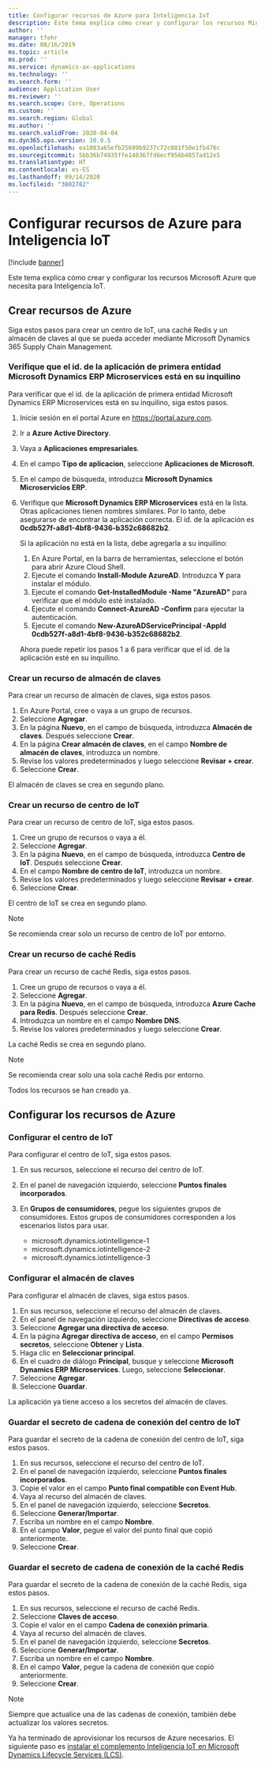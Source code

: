 ```yaml
---
title: Configurar recursos de Azure para Inteligencia IoT
description: Este tema explica cómo crear y configurar los recursos Microsoft Azure que necesita para Inteligencia IoT.
author: ''
manager: tfehr
ms.date: 08/16/2019
ms.topic: article
ms.prod: ''
ms.service: dynamics-ax-applications
ms.technology: ''
ms.search.form: ''
audience: Application User
ms.reviewer: ''
ms.search.scope: Core, Operations
ms.custom: ''
ms.search.region: Global
ms.author: ''
ms.search.validFrom: 2020-04-04
ms.dyn365.ops.version: 10.0.5
ms.openlocfilehash: ea1083a65efb25699b9237c72c081f50e1fb476c
ms.sourcegitcommit: 5bb36b74935ffe140367fd6ecf956b4857ad12e5
ms.translationtype: HT
ms.contentlocale: es-ES
ms.lasthandoff: 09/14/2020
ms.locfileid: "3802782"
---
```

# <a name="set-up-azure-resources-for-iot-intelligence"></a>Configurar recursos de Azure para Inteligencia IoT

[!include [banner](../../includes/banner.md)]

Este tema explica cómo crear y configurar los recursos Microsoft Azure que necesita para Inteligencia IoT.

## <a name="create-azure-resources"></a>Crear recursos de Azure

Siga estos pasos para crear un centro de IoT, una caché Redis y un almacén de claves al que se pueda acceder mediante Microsoft Dynamics 365 Supply Chain Management.

### <a name="verify-that-the-microsoft-dynamics-erp-microservices-first-party-app-id-is-in-your-tenant"></a>Verifique que el id. de la aplicación de primera entidad Microsoft Dynamics ERP Microservices está en su inquilino

Para verificar que el id. de la aplicación de primera entidad Microsoft Dynamics ERP Microservices está en su inquilino, siga estos pasos.

1. Inicie sesión en el portal Azure en <https://portal.azure.com>.
2. Ir a **Azure Active Directory**.
3. Vaya a **Aplicaciones empresariales**.
4. En el campo **Tipo de aplicacion**, seleccione **Aplicaciones de Microsoft**.
5. En el campo de búsqueda, introduzca **Microsoft Dynamics Microservicios ERP**.
6. Verifique que **Microsoft Dynamics ERP Microservices** está en la lista. Otras aplicaciones tienen nombres similares. Por lo tanto, debe asegurarse de encontrar la aplicación correcta. El id. de la aplicación es **0cdb527f-a8d1-4bf8-9436-b352c68682b2**.

    Si la aplicación no está en la lista, debe agregarla a su inquilino:

    1. En Azure Portal, en la barra de herramientas, seleccione el botón para abrir Azure Cloud Shell.
    2. Ejecute el comando **Install-Module AzureAD**. Introduzca **Y** para instalar el módulo.
    3. Ejecute el comando **Get-InstalledModule -Name "AzureAD"** para verificar que el módulo esté instalado.
    4. Ejecute el comando **Connect-AzureAD -Confirm** para ejecutar la autenticación.
    5. Ejecute el comando **New-AzureADServicePrincipal -AppId 0cdb527f-a8d1-4bf8-9436-b352c68682b2**.

    Ahora puede repetir los pasos 1 a 6 para verificar que el id. de la aplicación esté en su inquilino.

### <a name="create-a-key-vault-resource"></a>Crear un recurso de almacén de claves

Para crear un recurso de almacén de claves, siga estos pasos.

1. En Azure Portal, cree o vaya a un grupo de recursos.
2. Seleccione **Agregar**.
3. En la página **Nuevo**, en el campo de búsqueda, introduzca **Almacén de claves**. Después seleccione **Crear**.
4. En la página **Crear almacén de claves**, en el campo **Nombre de almacén de claves**, introduzca un nombre.
5. Revise los valores predeterminados y luego seleccione **Revisar + crear**.
6. Seleccione **Crear**.

El almacén de claves se crea en segundo plano.

### <a name="create-an-iot-hub-resource"></a>Crear un recurso de centro de IoT

Para crear un recurso de centro de IoT, siga estos pasos.

1. Cree un grupo de recursos o vaya a él.
2. Seleccione **Agregar**.
3. En la página **Nuevo**, en el campo de búsqueda, introduzca **Centro de IoT**. Después seleccione **Crear**.
4. En el campo **Nombre de centro de IoT**, introduzca un nombre.
5. Revise los valores predeterminados y luego seleccione **Revisar + crear**.
6. Seleccione **Crear**.

El centro de IoT se crea en segundo plano.

> [!NOTE]
> Se recomienda crear solo un recurso de centro de IoT por entorno.

### <a name="create-a-redis-cache-resource"></a>Crear un recurso de caché Redis

Para crear un recurso de caché Redis, siga estos pasos.

1. Cree un grupo de recursos o vaya a él.
2. Seleccione **Agregar**.
3. En la página **Nuevo**, en el campo de búsqueda, introduzca **Azure Cache para Redis**. Después seleccione **Crear**.
4. Introduzca un nombre en el campo **Nombre DNS**.
5. Revise los valores predeterminados y luego seleccione **Crear**.

La caché Redis se crea en segundo plano.

> [!NOTE]
> Se recomienda crear solo una sola caché Redis por entorno.

Todos los recursos se han creado ya.

## <a name="configure-the-azure-resources"></a>Configurar los recursos de Azure

### <a name="configure-the-iot-hub"></a>Configurar el centro de IoT

Para configurar el centro de IoT, siga estos pasos.

1. En sus recursos, seleccione el recurso del centro de IoT.
2. En el panel de navegación izquierdo, seleccione **Puntos finales incorporados**.
3. En **Grupos de consumidores**, pegue los siguientes grupos de consumidores. Estos grupos de consumidores corresponden a los escenarios listos para usar.

    + microsoft.dynamics.iotintelligence-1
    + microsoft.dynamics.iotintelligence-2
    + microsoft.dynamics.iotintelligence-3

### <a name="configure-the-key-vault"></a>Configurar el almacén de claves

Para configurar el almacén de claves, siga estos pasos.

1. En sus recursos, seleccione el recurso del almacén de claves.
2. En el panel de navegación izquierdo, seleccione **Directivas de acceso**.
3. Seleccione **Agregar una directiva de acceso**.
4. En la página **Agregar directiva de acceso**, en el campo **Permisos secretos**, seleccione **Obtener** y **Lista**.
5. Haga clic en **Seleccionar principal**.
6. En el cuadro de diálogo **Principal**, busque y seleccione **Microsoft Dynamics ERP Microservices**. Luego, seleccione **Seleccionar**.
7. Seleccione **Agregar**.
8. Seleccione **Guardar**.

La aplicación ya tiene acceso a los secretos del almacén de claves.

### <a name="save-the-iot-hub-connection-string-secret"></a>Guardar el secreto de cadena de conexión del centro de IoT

Para guardar el secreto de la cadena de conexión del centro de IoT, siga estos pasos.

1. En sus recursos, seleccione el recurso del centro de IoT.
2. En el panel de navegación izquierdo, seleccione **Puntos finales incorporados**.
3. Copie el valor en el campo **Punto final compatible con Event Hub**.
4. Vaya al recurso del almacén de claves.
5. En el panel de navegación izquierdo, seleccione **Secretos**.
6. Seleccione **Generar/Importar**.
7. Escriba un nombre en el campo **Nombre**.
8. En el campo **Valor**, pegue el valor del punto final que copió anteriormente.
9. Seleccione **Crear**.

### <a name="save-the-redis-cache-connection-string-secret"></a>Guardar el secreto de cadena de conexión de la caché Redis

Para guardar el secreto de la cadena de conexión de la caché Redis, siga estos pasos.

1. En sus recursos, seleccione el recurso de caché Redis.
2. Seleccione **Claves de acceso**.
3. Copie el valor en el campo **Cadena de conexión primaria**.
4. Vaya al recurso del almacén de claves.
5. En el panel de navegación izquierdo, seleccione **Secretos**.
6. Seleccione **Generar/Importar**.
7. Escriba un nombre en el campo **Nombre**.
8. En el campo **Valor**, pegue la cadena de conexión que copió anteriormente.
9. Seleccione **Crear**.

> [!NOTE]
> Siempre que actualice una de las cadenas de conexión, también debe actualizar los valores secretos.

Ya ha terminado de aprovisionar los recursos de Azure necesarios. El siguiente paso es [instalar el complemento Inteligencia IoT en Microsoft Dynamics Lifecycle Services (LCS)](iot-lcs-setup.md).
